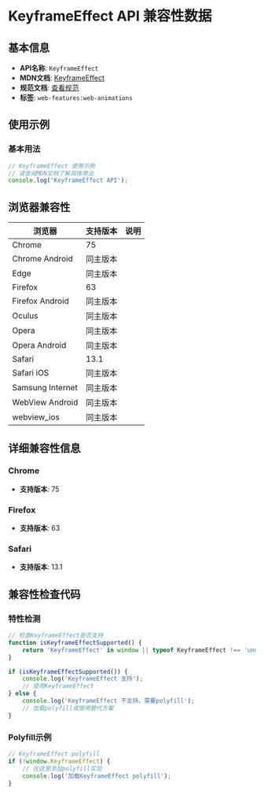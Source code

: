 # KeyframeEffect API 兼容性数据

## 基本信息

- **API名称**: `KeyframeEffect`
- **MDN文档**: [KeyframeEffect](https://developer.mozilla.org/docs/Web/API/KeyframeEffect)
- **规范文档**: [查看规范](https://drafts.csswg.org/web-animations-1/#the-keyframeeffect-interface)
- **标签**: `web-features:web-animations`

## 使用示例

### 基本用法

```javascript
// KeyframeEffect 使用示例
// 请查阅MDN文档了解具体用法
console.log('KeyframeEffect API');
```

## 浏览器兼容性

| 浏览器 | 支持版本 | 说明 |
|--------|----------|------|
| Chrome | 75 |  |
| Chrome Android | 同主版本 |  |
| Edge | 同主版本 |  |
| Firefox | 63 |  |
| Firefox Android | 同主版本 |  |
| Oculus | 同主版本 |  |
| Opera | 同主版本 |  |
| Opera Android | 同主版本 |  |
| Safari | 13.1 |  |
| Safari iOS | 同主版本 |  |
| Samsung Internet | 同主版本 |  |
| WebView Android | 同主版本 |  |
| webview_ios | 同主版本 |  |

## 详细兼容性信息

### Chrome

- **支持版本**: 75

### Firefox

- **支持版本**: 63

### Safari

- **支持版本**: 13.1

## 兼容性检查代码

### 特性检测

```javascript
// 检查KeyframeEffect是否支持
function isKeyframeEffectSupported() {
    return 'KeyframeEffect' in window || typeof KeyframeEffect !== 'undefined';
}

if (isKeyframeEffectSupported()) {
    console.log('KeyframeEffect 支持');
    // 使用KeyframeEffect
} else {
    console.log('KeyframeEffect 不支持，需要polyfill');
    // 加载polyfill或使用替代方案
}
```

### Polyfill示例

```javascript
// KeyframeEffect polyfill
if (!window.KeyframeEffect) {
    // 在这里添加polyfill实现
    console.log('加载KeyframeEffect polyfill');
}
```

